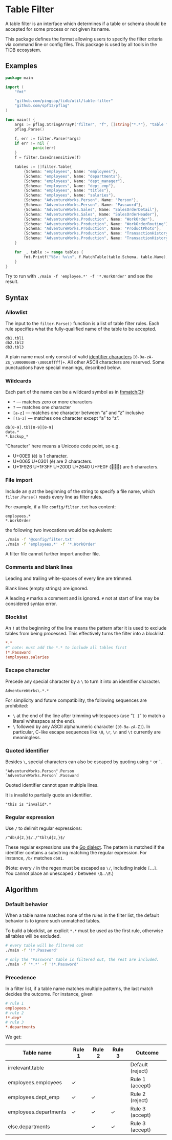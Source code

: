 # Table Filter

A table filter is an interface which determines if a table or schema should be
accepted for some process or not given its name.

This package defines the format allowing users to specify the filter criteria
via command line or config files. This package is used by all tools in the TiDB
ecosystem.

## Examples

```go
package main

import (
    "fmt"

    "github.com/pingcap/tidb/util/table-filter"
    "github.com/spf13/pflag"
)

func main() {
    args := pflag.StringArrayP("filter", "f", []string{"*.*"}, "table filter")
    pflag.Parse()

    f, err := filter.Parse(*args)
    if err != nil {
            panic(err)
    }
    f = filter.CaseInsensitive(f)

    tables := []filter.Table{
        {Schema: "employees", Name: "employees"},
        {Schema: "employees", Name: "departments"},
        {Schema: "employees", Name: "dept_manager"},
        {Schema: "employees", Name: "dept_emp"},
        {Schema: "employees", Name: "titles"},
        {Schema: "employees", Name: "salaries"},
        {Schema: "AdventureWorks.Person", Name: "Person"},
        {Schema: "AdventureWorks.Person", Name: "Password"},
        {Schema: "AdventureWorks.Sales", Name: "SalesOrderDetail"},
        {Schema: "AdventureWorks.Sales", Name: "SalesOrderHeader"},
        {Schema: "AdventureWorks.Production", Name: "WorkOrder"},
        {Schema: "AdventureWorks.Production", Name: "WorkOrderRouting"},
        {Schema: "AdventureWorks.Production", Name: "ProductPhoto"},
        {Schema: "AdventureWorks.Production", Name: "TransactionHistory"},
        {Schema: "AdventureWorks.Production", Name: "TransactionHistoryArchive"},
    }

    for _, table := range tables {
        fmt.Printf("%5v: %v\n", f.MatchTable(table.Schema, table.Name), table)
    }
}
```

Try to run with `./main -f 'employee.*' -f '*.WorkOrder'` and see the result.

## Syntax

### Allowlist

The input to the `filter.Parse()` function is a list of table filter rules.
Each rule specifies what the fully-qualified name of the table to be accepted.

```
db1.tbl1
db2.tbl2
db3.tbl3
```

A plain name must only consist of valid [identifier characters]
`[0-9a-zA-Z$_\U00000080-\U0010ffff]+`. All other ASCII characters are reserved.
Some punctuations have special meanings, described below.

### Wildcards

Each part of the name can be a wildcard symbol as in [fnmatch(3)]:
* `*` — matches zero or more characters
* `?` — matches one character
* `[a-z]` — matches one character between “a” and “z” inclusive
* `[!a-z]` — matches one character except “a” to “z”.

```
db[0-9].tbl[0-9][0-9]
data.*
*.backup_*
```

“Character” here means a Unicode code point, so e.g.
* U+00E9 (é) is 1 character.
* U+0065 U+0301 (é) are 2 characters.
* U+1F926 U+1F3FF U+200D U+2640 U+FE0F (🤦🏿‍♀️) are 5 characters.

### File import

Include an `@` at the beginning of the string to specify a file name, which
`filter.Parse()` reads every line as filter rules.

For example, if a file `config/filter.txt` has content:

```
employees.*
*.WorkOrder
```

the following two invocations would be equivalent:

```sh
./main -f '@config/filter.txt'
./main -f 'employees.*' -f '*.WorkOrder'
```

A filter file cannot further import another file.

### Comments and blank lines

Leading and trailing white-spaces of every line are trimmed.

Blank lines (empty strings) are ignored.

A leading `#` marks a comment and is ignored.
`#` not at start of line may be considered syntax error.

### Blocklist

An `!` at the beginning of the line means the pattern after it is used to
exclude tables from being processed. This effectively turns the filter into a
blocklist.

```ini
*.*
#^ note: must add the *.* to include all tables first
!*.Password
!employees.salaries
```

### Escape character

Precede any special character by a `\` to turn it into an identifier character.

```
AdventureWorks\.*.*
```

For simplicity and future compatibility, the following sequences are prohibited:
* `\` at the end of the line after trimming whitespaces (use “`[ ]`” to match a literal whitespace at the end).
* `\` followed by any ASCII alphanumeric character (`[0-9a-zA-Z]`). In particular, C-like escape sequences like `\0`, `\r`, `\n` and `\t` currently are meaningless.

### Quoted identifier

Besides `\`, special characters can also be escaped by quoting using `"` or `` ` ``.

```
"AdventureWorks.Person".Person
`AdventureWorks.Person`.Password
```

Quoted identifier cannot span multiple lines.

It is invalid to partially quote an identifier.

```
"this is "invalid*.*
```

### Regular expression

Use `/` to delimit regular expressions:

```
/^db\d{2,}$/./^tbl\d{2,}$/
```

These regular expressions use the [Go dialect]. The pattern is matched if the
identifier contains a substring matching the regular expression. For instance,
`/b/` matches `db01`.

(Note: every `/` in the regex must be escaped as `\/`, including inside `[`…`]`.
You cannot place an unescaped `/` between `\Q`…`\E`.)

[identifier characters]: https://dev.mysql.com/doc/refman/8.0/en/identifiers.html
[fnmatch(3)]: https://pubs.opengroup.org/onlinepubs/9699919799/utilities/V3_chap02.html#tag_18_13
[Go dialect]: https://pkg.go.dev/regexp/syntax?tab=doc

## Algorithm

### Default behavior

When a table name matches none of the rules in the filter list, the default
behavior is to ignore such unmatched tables.

To build a blocklist, an explicit `*.*` must be used as the first rule,
otherwise all tables will be excluded.

```sh
# every table will be filtered out
./main -f '!*.Password'

# only the "Password" table is filtered out, the rest are included.
./main -f '*.*' -f '!*.Password'
```

### Precedence

In a filter list, if a table name matches multiple patterns, the last match
decides the outcome. For instance, given

```ini
# rule 1
employees.*
# rule 2
!*.dep*
# rule 3
*.departments
```

We get:

| Table name            | Rule 1 | Rule 2 | Rule 3 | Outcome          |
|-----------------------|--------|--------|--------|------------------|
| irrelevant.table      |        |        |        | Default (reject) |
| employees.employees   | ✓      |        |        | Rule 1 (accept)  |
| employees.dept_emp    | ✓      | ✓      |        | Rule 2 (reject)  |
| employees.departments | ✓      | ✓      | ✓      | Rule 3 (accept)  |
| else.departments      |        | ✓      | ✓      | Rule 3 (accept)  |
